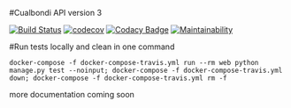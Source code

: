 #Cualbondi API version 3

[![Build Status](https://travis-ci.org/cualbondi/web.svg?branch=master)](https://travis-ci.org/cualbondi/web)
[![codecov](https://codecov.io/gh/cualbondi/web/branch/master/graph/badge.svg)](https://codecov.io/gh/cualbondi/web)
[![Codacy Badge](https://api.codacy.com/project/badge/Grade/130a1b9f44214a90b4781c9b0b11ba57)](https://www.codacy.com/app/jperelli/web?utm_source=github.com&amp;utm_medium=referral&amp;utm_content=cualbondi/web&amp;utm_campaign=Badge_Grade)
[![Maintainability](https://api.codeclimate.com/v1/badges/b31b447ad26392a9ce15/maintainability)](https://codeclimate.com/github/cualbondi/web/maintainability)

#Run tests locally and clean in one command

    docker-compose -f docker-compose-travis.yml run --rm web python manage.py test --noinput; docker-compose -f docker-compose-travis.yml down; docker-compose -f docker-compose-travis.yml rm -f

more documentation coming soon
